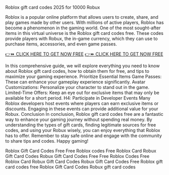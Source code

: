 
Roblox gift card codes 2025 for 10000 Robux

Roblox is a popular online platform that allows users to create, share, and play games made by other users. With millions of active players, Roblox has become a phenomenon in the gaming world. One of the most sought-after items in this virtual universe is the Roblox gift card codes free. These codes provide players with Robux, the in-game currency, which they can use to purchase items, accessories, and even game passes.

[👉⏩ CLICK HERE TO GET NOW FREE](https://ecomadboosters.xyz/free%20robux%20gift%20card%20codes/)
[👉⏩ CLICK HERE TO GET NOW FREE](https://ecomadboosters.xyz/free%20robux%20gift%20card%20codes/)

In this comprehensive guide, we will explore everything you need to know about Roblox gift card codes, how to obtain them for free, and tips to maximize your gaming experience.
 Prioritize Essential Items Game Passes: These can enhance your gameplay experience significantly. Avatar Customizations: Personalize your character to stand out in the game. Limited-Time Offers: Keep an eye out for exclusive items that may only be available for a short period. H4: Participate in Developer Events Many Roblox developers host events where players can earn exclusive items or discounts. Engaging in these events can provide additional value for your Robux.
Conclusion In conclusion, Roblox gift card codes free are a fantastic way to enhance your gaming journey without spending real money. By understanding the types of gift cards, finding legitimate sources for free codes, and using your Robux wisely, you can enjoy everything that Roblox has to offer.
Remember to stay safe online and engage with the community to share tips and codes. Happy gaming!

Roblox Gift Card Codes Free
Free Roblox codes
Free Roblox Card
Robux Gift Card Codes
Robux Gift Card Codes Free
Free Roblox Codes
Free Roblox Card
Robux Gift Card Codes
Robux Gift Card Codes Free
Roblox gift card codes free
Roblox Gift Card Codes
Robux gift card codes
